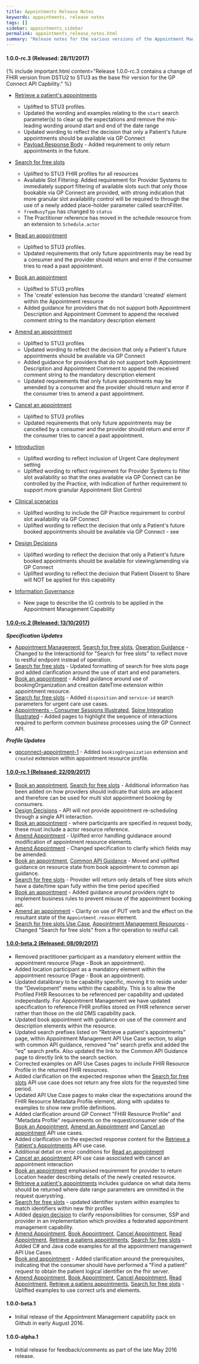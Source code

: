 ```yaml
---
title: Appointments Release Notes
keywords: appointments, release notes
tags: []
sidebar: appointments_sidebar
permalink: appointments_release_notes.html
summary: "Release notes for the various versions of the Appointment Management capability."
---
```


#### 1.0.0-rc.3 (Released: 28/11/2017)

{% include important.html content="Release 1.0.0-rc.3 contains a change of FHIR version from DSTU2 to STU3 as the base fhir version for the GP Connect API Capbility." %}

- [Retrieve a patient's appointments](appointments_use_case_retrieve_a_patients_appointments.html) 
  - Uplifted to STU3 profiles.
  - Updated the wording and examples relating to the `start` search parameter(s) to clear up the expectations and remove the mis- leading wording around start and end of the date range
  - Updated wording to reflect the decision that only a Patient's future appointments should be available via GP Connect
  - [Payload Response Body](appointments_use_case_retrieve_a_patients_appointments.html#payload-response-body) - Added requirement to only return appointments in the future.
- [Search for free slots](appointments_use_case_search_for_free_slots.html)
  - Uplifted to STU3 FHIR profiles for all resources
  - Available Slot Filtering:  Added requirement for Provider Systems to immediately support filtering of available slots such that only those bookable via GP Connect are provided, with strong indication that more granular slot availability control will be required to through the use of a newly added place-holder parameter called searchFilter.
  - `freeBusyType` has changed to `status`
  - The Practitioner reference has moved in the schedule resource from an extension to `Schedule.actor`
- [Read an appointment](appointments_use_case_read_an_appointment.html) 
  - Uplifted to STU3 profiles.
  - Updated requirements that only future appointments may be read by a consumer and the provider should return and error if the consumer tries to read a past appointment.
- [Book an appointment](appointments_use_case_book_an_appointment.html) 
  - Uplifted to STU3 profiles
  - The 'create' extension has become the standard 'created' element within the Appointment resource
  - Added guidance for providers that do not support both Appointment Description and Appointment Comment to append the received comment string to the mandatory description element 
- [Amend an appointment](appointments_use_case_amend_an_appointment.html) 
  - Uplifted to STU3 profiles
  - Updated wording to reflect the decision that only a Patient's future appointments should be available via GP Connect
  - Added guidance for providers that do not support both Appointment Description and Appointment Comment to append the received comment string to the mandatory description element
  - Updated requirements that only future appointments may be amended by a consumer and the provider should return and error if the consumer tries to amend a past appointment.
- [Cancel an appointment](appointments_use_case_cancel_an_appointment.html)
  - Uplifted to STU3 profiles
  - Updated requirements that only future appointments may be cancelled by a consumer and the provider should return and error if the consumer tries to cancel a past appointment.
  
- [Introduction](appointments.html)
  - Uplifted wording to reflect inclusion of Urgent Care deployment setting
  - Uplifted wording to reflect requirement for Provider Systems to filter slot availability so that the ones available via GP Connect can be controlled by the Practice, with indication of further requirement to support more granular Appointment Slot Control 

- [Clinical scenarios](appointments_clinical_scenarios.html)
  - Uplifted wording to include the GP Practice requirement to control slot availability via GP Connect 
  - Uplifted wording to reflect the decision that only a Patient's future booked appointments should be available via GP Connect - see 
 
- [Design Decisions](appointments_design.html#viewing-and-amending-booked-appointments)
  - Uplifted wording to reflect the decision that only a Patient's future booked appointments should be available for viewing/amending via GP Connect
  - Uplifted wording to reflect the decision that Patient Dissent to Share will NOT be applied for this capability

- [Information Governance](appointments_ig.html)
  - New page to describe the IG controls to be applied in the Appointment Management Capability

#### [1.0.0-rc.2 (Released: 13/10/2017)](https://github.com/nhsconnect/gpconnect/releases/tag/Appointment_Management_rc.2_release)
  ***Specification Updates***
  - [Appointment Management](appointments.html), [Search for free slots](appointments_use_case_search_for_free_slots.html), [Operation Guidance](development_fhir_operation_guidance.html) - Changed to the InteractionId for "Search for free slots" to reflect move to restful endpoint instead of operation.
  - [Search for free slots](appointments_use_case_search_for_free_slots.html#search-parameters) - Updated formatting of search for free slots page and added clarification around the use of start and end parameters.
  - [Book an appointment](appointments_use_case_book_an_appointment.html#payload-request-body) - Added guidance around use of bookingOrganization and creation dateTime extension within appointment resource.
  - [Search for free slots](appointments_use_case_search_for_free_slots.html#search-parameters) - Added `disposition` and `service-id` search parameters for urgent care use cases.
  - [Appointments - Consumer Sessions Illustrated](appointments_consumer_sessions.html), [Spine Integration Illustrated](integration_illustrated.html) - Added pages to highlight the sequence of interactions required to perform common business processes using the GP Connect API.
  
  ***Profile Updates***
  - [gpconnect-appointment-1](https://fhir.nhs.uk/StructureDefinition/gpconnect-appointment-1) - Added `bookingOrganization` extension and `created` extension within appointment resource profile.

#### [1.0.0-rc.1 (Released: 22/09/2017)](https://github.com/nhsconnect/gpconnect/releases/tag/Appointment_rc.1_and_Foundations_rc.3_release)
  - [Book an appointment](appointments_use_case_book_an_appointment.html#payload-request-body), [Search for free slots](appointments_use_case_search_for_free_slots.html#payload-response-body) - Additional information has been added on how providers should indicate that slots are adjacent and therefore can be used for multi slot appointment booking by consumers.
  - [Design Decisions](appointments_design.html) - API will not provide appointment re-scheduling through a single API interaction.
  - [Book an appointment](appointments_use_case_book_an_appointment.html#payload-request-body) - where participants are specified in request body, these must include a actor resource reference.
  - [Amend Appointment](appointments_use_case_amend_an_appointment.html#error-handling) - Uplifted error handling guidanace around modification of appointment resource elements.
  - [Amend Appointment](appointments_use_case_amend_an_appointment.html#payload-request-body) - Changed specification to clarify which fields may be amended.
  - [Book an appointment](appointments_use_case_book_an_appointment.html), [Common API Guidance](development_fhir_api_guidance.html#managing-return-content) - Moved and uplifted guidance on resource state from book appointment to common api guidance.
  - [Search for free slots](appointments_use_case_search_for_free_slots.html) - Provider will return only details of free slots which have a date/time span fully within the time period specified
  - [Book an appointment](appointments_use_case_book_an_appointment.html#error-handling) - Added guidance around providers right to implement business rules to prevent misuse of the appointment booking api.
  - [Amend an appoinment](appointments_use_case_amend_an_appointment.html) - Clarity on use of PUT verb and the effect on the resultant state of the `Appointment.reason` element.
  - [Search for free slots Use Case](appointments_use_case_search_for_free_slots.html), [Appointment Management Resources](datalibraryappointment.html#search-for-free-slots) - Changed "Search for free slots" from a fhir operation to restful call.

#### [1.0.0-beta.2 (Released: 08/09/2017)](https://github.com/nhsconnect/gpconnect/releases/tag/Appointment_beta.2_and_Foundations_rc.2_release)
  - Removed practitioner participant as a mandatory element within the appointment resource (Page - Book an appointment).
  - Added location participant as a mandatory element within the appointment resource (Page - Book an appointment).
  - Updated datalibrary to be capability specific, moving it to reside under the "Development" menu within the capability. This is to allow the Profiled FHIR Resources to be referenced per capability and updated independantly. For Appointment Management we have updated specification to reference FHIR profiles stored on FHIR reference server rather than those on the old DMS capability pack.
  - Updated book appointment with guidance on use of the comment and description elements within the resource.
  - Updated search prefixes listed on "Retrieve a patient's appointments" page, within Appointment Management API Use Case section, to align with common API guidance, removed "ne" search prefix and added the "eq" search prefix. Also updated the link to the Common API Guidance page to directly link to the search section.
  - Corrected examples on API Use Cases pages to include FHIR Resource Profile in the returned FHIR resources.
  - Added clarification on the expected response when the [Search for free slots](appointments_use_case_search_for_free_slots.html) API use case does not return any free slots for the requested time period.
  - Updated API Use Case pages to make clear the expectations around the FHIR Resource Metadata Profile element, along with updates to examples to show new profile definitions.
  - Added clarification around GP Connect "FHIR Resource Profile" and "Metadata Profile" requirements on the request/consumer side of the [Book an Appointment](appointments_use_case_book_an_appointment.htm), [Amend  an Appointment](appointments_use_case_amend_an_appointment.html) and [Cancel an appointment](appointments_use_case_cancel_an_appointment.html) API use cases. 
  - Added clarification on the expected response content for the [Retrieve a Patient's Appointments](appointments_use_case_retrieve_a_patients_appointments.html) API use case.
  - Additional detail on error conditions for [Read an appointment](appointments_use_case_read_an_appointment.html)
  - [Cancel an appointment](appointments_use_case_cancel_an_appointment.html) API use case associated with cancel an appointment interaction
  - [Book an appointment](development_fhir_api_guidance.html#create-resource) emphasised requirement for provider to return Location header describing details of the newly created resource.
  - [Retrieve a patient's appointments](appointments_use_case_retrieve_a_patients_appointments.html#payload-response-body) includes guidance on what data items should be returned where date range parameters are ommitted in the request querystring.
  - [Search for free slots](appointments_use_case_search_for_free_slots.html) - updated identifier system within examples to match identifiers within new fhir profiles
  - Added [design decision](appointments_design.html) to clarify responsibilities for consumer, SSP and provider in an implementation which provides a federated appointment management capability. 
  - [Amend Appointment](appointments_use_case_amend_an_appointment.html), [Book Appointment](appointments_use_case_book_an_appointment.html), [Cancel Appointment](appointments_use_case_cancel_an_appointment.html), [Read Appointment](appointments_use_case_read_an_appointment.html), [Retrieve a patiens appointments](appointments_use_case_retrieve_a_patients_appointments.html), [Search for free slots](appointments_use_case_search_for_free_slots.html) - Added C# and Java code examples for all the appointment management API Use Cases.
  - [Book and appointment](appointments_use_case_book_an_appointment.html#consumer) - Added clarification around the prerequisites, indicating that the consumer should have performed a "Find a patient" request to obtain the patient logical identifier on the fhir server.
  - [Amend Appointment](appointments_use_case_amend_an_appointment.html), [Book Appointment](appointments_use_case_book_an_appointment.html), [Cancel Appointment](appointments_use_case_cancel_an_appointment.html), [Read Appointment](appointments_use_case_read_an_appointment.html), [Retrieve a patiens appointments](appointments_use_case_retrieve_a_patients_appointments.html), [Search for free slots](appointments_use_case_search_for_free_slots.html) - Uplifted examples to use correct urls and elements.
  
#### 1.0.0-beta.1
  - Initial release of the Appointment Management capability pack on Github in early August 2016.
  
#### 1.0.0-alpha.1
  - Initial release for feedback/comments as part of the late May 2016 release.
  
